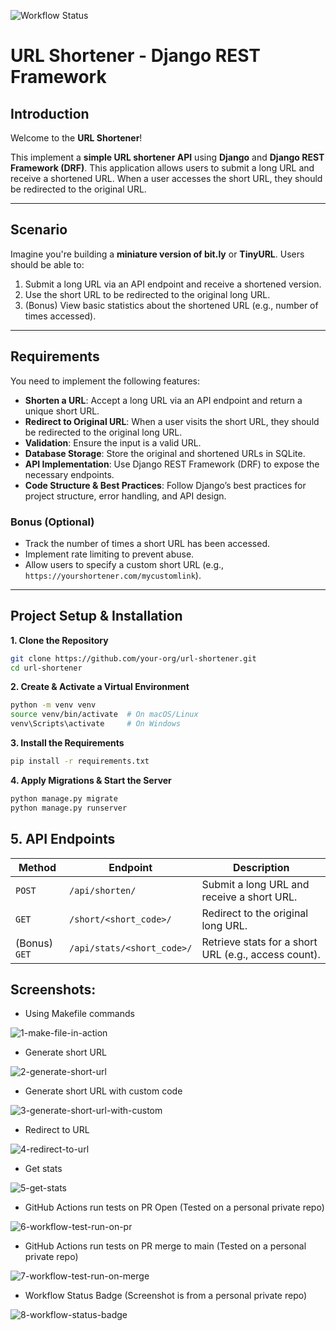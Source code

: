 ![Workflow Status](https://github.com/lwpamihiranga/url-shortener-django/actions/workflows/run-tests.yml/badge.svg)

# URL Shortener - Django REST Framework 

## Introduction
Welcome to the **URL Shortener**!

This implement a **simple URL shortener API** using **Django** and **Django REST Framework (DRF)**. This application allows users to submit a long URL and receive a shortened URL. When a user accesses the short URL, they should be redirected to the original URL.  

---

## Scenario
Imagine you're building a **miniature version of bit.ly** or **TinyURL**. Users should be able to:  

1. Submit a long URL via an API endpoint and receive a shortened version.  
2. Use the short URL to be redirected to the original long URL.  
3. (Bonus) View basic statistics about the shortened URL (e.g., number of times accessed).  

---

## Requirements
You need to implement the following features:  

* **Shorten a URL**: Accept a long URL via an API endpoint and return a unique short URL.  
* **Redirect to Original URL**: When a user visits the short URL, they should be redirected to the original long URL.  
* **Validation**: Ensure the input is a valid URL.  
* **Database Storage**: Store the original and shortened URLs in SQLite.  
* **API Implementation**: Use Django REST Framework (DRF) to expose the necessary endpoints.  
* **Code Structure & Best Practices**: Follow Django’s best practices for project structure, error handling, and API design.  

### Bonus (Optional)
* Track the number of times a short URL has been accessed.  
* Implement rate limiting to prevent abuse.  
* Allow users to specify a custom short URL (e.g., `https://yourshortener.com/mycustomlink`).  

---

## Project Setup & Installation

**1. Clone the Repository**
```bash
git clone https://github.com/your-org/url-shortener.git
cd url-shortener
```

**2. Create & Activate a Virtual Environment**
```bash
python -m venv venv
source venv/bin/activate  # On macOS/Linux
venv\Scripts\activate     # On Windows
```

**3. Install the Requirements**
```bash
pip install -r requirements.txt
```

**4. Apply Migrations & Start the Server**
```bash
python manage.py migrate
python manage.py runserver
```
## 5. API Endpoints

| Method  | Endpoint              | Description |
|---------|-----------------------|-------------|
| `POST`  | `/api/shorten/`       | Submit a long URL and receive a short URL. |
| `GET`   | `/short/<short_code>/` | Redirect to the original long URL. |
| (Bonus) `GET`  | `/api/stats/<short_code>/` | Retrieve stats for a short URL (e.g., access count). |

## **Screenshots**:
- Using Makefile commands

![1-make-file-in-action](https://github.com/user-attachments/assets/5f54e322-e4a7-4348-a9e1-a6314232c769)

- Generate short URL

![2-generate-short-url](https://github.com/user-attachments/assets/6c006040-aa71-4b6b-90d6-6b8fb680957b)

- Generate short URL with custom code

![3-generate-short-url-with-custom](https://github.com/user-attachments/assets/8bbc54be-6758-41c1-a7e8-20ca68bb904a)

- Redirect to URL

![4-redirect-to-url](https://github.com/user-attachments/assets/a77feff0-de5b-4668-9e12-286118721de6)

- Get stats

![5-get-stats](https://github.com/user-attachments/assets/a4860c90-08d5-4cb2-b976-75f04adf4647)

- GitHub Actions run tests on PR Open (Tested on a personal private repo)

![6-workflow-test-run-on-pr](https://github.com/user-attachments/assets/a63c0bd8-e139-4fcf-97c6-9c4bea4f3386)

- GitHub Actions run tests on PR merge to main (Tested on a personal private repo)

![7-workflow-test-run-on-merge](https://github.com/user-attachments/assets/5ff9b972-875b-47da-8a05-709b8a1c7993)

- Workflow Status Badge (Screenshot is from a personal private repo)

![8-workflow-status-badge](https://github.com/user-attachments/assets/e9627804-24e6-42c3-ab3d-510886438e30)
